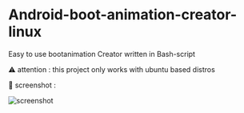 # Android-boot-animation-creator-linux
Easy to use bootanimation Creator written in Bash-script

⚠️ attention :   this project only works with ubuntu based distros



📸 screenshot :


![screenshot](https://user-images.githubusercontent.com/91899799/135888535-bb83b54a-9ee6-4b44-b5a5-29b8bc81a0d3.png)
